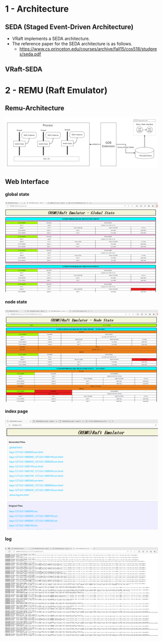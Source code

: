 
# 1 - Architecture
## SEDA (Staged Event-Driven Architecture)
* VRaft implements a SEDA architecture.
* The reference paper for the SEDA architecture is as follows.
  * https://www.cs.princeton.edu/courses/archive/fall15/cos518/studpres/seda.pdf

## VRaft-SEDA


# 2 - REMU (Raft Emulator)

## Remu-Architecture

![](images/remu_arch.png)

## Web Interface

#### global state
![](images/remu-web2.png)

#### node state
![](images/remu-web3.png)

#### index page
![](images/remu-web.png)

#### log
![](images/remu-web4.png)
